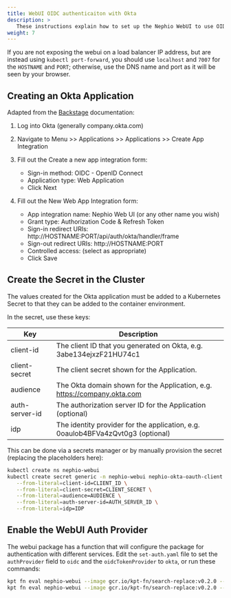 ```yaml
---
title: WebUI OIDC authenticaiton with Okta
description: >
   These instructions explain how to set up the Nephio WebUI to use OIDC with Okta for authentication.
weight: 7
---
```


If you are not exposing the webui on a load balancer IP address, but are instead using `kubectl port-forward`, you
should use `localhost` and `7007` for the `HOSTNAME` and `PORT`; otherwise, use the DNS name and port as it will be seen
by your browser.

## Creating an Okta Application

Adapted from the [Backstage](https://backstage.io/docs/auth/okta/provider#create-an-application-on-okta)
documentation:

1. Log into Okta (generally company.okta.com)
2. Navigate to Menu >> Applications >> Applications >> Create App Integration
3. Fill out the Create a new app integration form:

   - Sign-in method: OIDC - OpenID Connect
   - Application type: Web Application
   - Click Next

4. Fill out the New Web App Integration form:

   - App integration name: Nephio Web UI (or any other name you wish)
   - Grant type: Authorization Code & Refresh Token
   - Sign-in redirect URIs: http://HOSTNAME:PORT/api/auth/okta/handler/frame
   - Sign-out redirect URIs: http://HOSTNAME:PORT
   - Controlled access: (select as appropriate)
   - Click Save

## Create the Secret in the Cluster

The values created for the Okta application must be added to a Kubernetes Secret to that they can be added to the
container environment.

In the secret, use these keys:

| Key            | Description                                                 |
| -------------- | ----------------------------------------------------------- |
| client-id      | The client ID that you generated on Okta, e.g. 3abe134ejxzF21HU74c1 |
| client-secret  | The client secret shown for the Application.                |
| audience       | The Okta domain shown for the Application, e.g. https://company.okta.com |
| auth-server-id | The authorization server ID for the Application (optional)  |
| idp            | The identity provider for the application, e.g. 0oaulob4BFVa4zQvt0g3 (optional) |

This can be done via a secrets manager or by manually provision the secret (replacing the placeholders here):

```bash
kubectl create ns nephio-webui
kubectl create secret generic -n nephio-webui nephio-okta-oauth-client \
   --from-literal=client-id=CLIENT_ID \
   --from-literal=client-secret=CLIENT_SECRET \
   --from-literal=audience=AUDIENCE \
   --from-literal=auth-server-id=AUTH_SERVER_ID \
   --from-literal=idp=IDP
```

## Enable the WebUI Auth Provider

The webui package has a function that will configure the package for authentication with different services. Edit the
`set-auth.yaml` file to set the `authProvider` field to `oidc` and the `oidcTokenProvider` to `okta`, or run these
commands:

```bash
kpt fn eval nephio-webui --image gcr.io/kpt-fn/search-replace:v0.2.0 --match-name set-auth -- 'by-path=authProvider' 'put-value=oidc'
kpt fn eval nephio-webui --image gcr.io/kpt-fn/search-replace:v0.2.0 --match-name set-auth -- 'by-path=oidcTokenProvider' 'put-value=okta'
```
